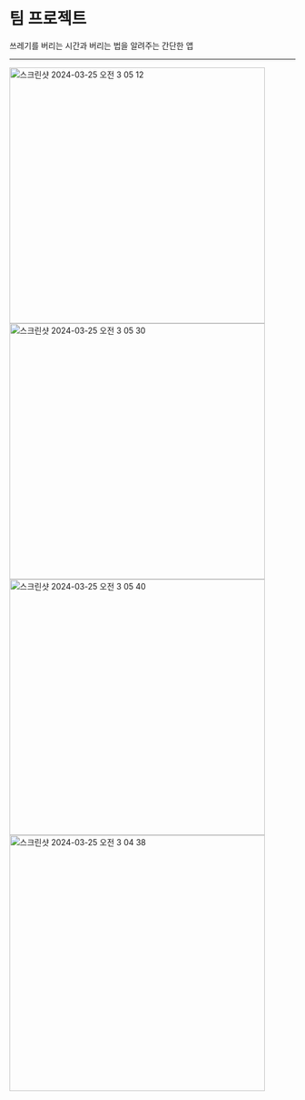 # 팀 프로젝트

쓰레기를 버리는 시간과 버리는 법을 알려주는 간단한 앱

---

<img width="450" alt="스크린샷 2024-03-25 오전 3 05 12" src="https://github.com/bona1122/SSU-University-Assignments/assets/130641796/667d5991-e912-4cc7-be48-87303af97c2e"><img width="450" alt="스크린샷 2024-03-25 오전 3 05 30" src="https://github.com/bona1122/SSU-University-Assignments/assets/130641796/5c8147db-c194-4ab7-9588-0e9de9a4c84b">
<img width="450" alt="스크린샷 2024-03-25 오전 3 05 40" src="https://github.com/bona1122/SSU-University-Assignments/assets/130641796/21fe9944-767b-4bbd-8193-50e50d67e288">
<img width="450" alt="스크린샷 2024-03-25 오전 3 04 38" src="https://github.com/bona1122/SSU-University-Assignments/assets/130641796/3abc41c0-3358-48dd-9ad5-483c9a6a88f1">
